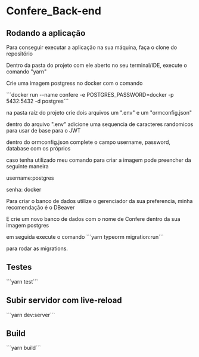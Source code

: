# Confere_Back-end
<h2>Rodando a aplicação</h2>
<p>Para conseguir executar a aplicação na sua máquina, faça o clone do repositório</p>
<p>Dentro da pasta do projeto com ele aberto no seu terminal/IDE, execute o comando "yarn"</p>
<p>Crie uma imagem postgress no docker com o comando</p>
<p>```docker run --name confere -e POSTGRES_PASSWORD=docker -p 5432:5432 -d postgres``` </p>
<p>na pasta raíz do projeto crie dois arquivos um ".env" e um "ormconfig.json"</p>
<p>dentro do arquivo ".env" adicione uma sequencia de caracteres randomicos para usar de base para o JWT</p>
<p>dentro do ormconfig.json complete o campo username, password, database com os próprios </p>
<p>caso tenha utilizado meu comando para criar a imagem pode preencher da seguinte maneira</p>
<p>username:postgres </p>
<p>senha: docker</p>
<p>Para criar o banco de dados utilize o gerenciador da sua preferencia, minha recomendação é o DBeaver</p>
<p>E crie um novo banco de dados com o nome de Confere dentro da sua imagem postgres</p>
<p>em seguida execute o comando ```yarn typeorm migration:run```</p>
<p>para rodar as migrations.</p>

<h2>Testes</h2>
<p>```yarn test```</p>

<h2>Subir servidor com live-reload</h2>
<p>```yarn dev:server```</p>

<h2> Build</h2>
<p>```yarn build```</p>


